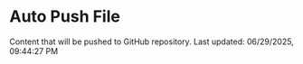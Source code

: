 # Auto Push File

Content that will be pushed to GitHub repository.
Last updated: 06/29/2025, 09:44:27 PM